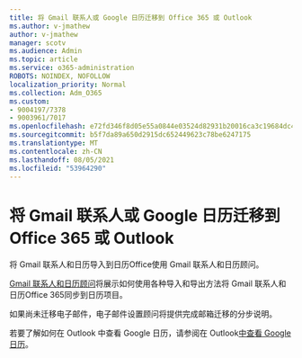 ```yaml
---
title: 将 Gmail 联系人或 Google 日历迁移到 Office 365 或 Outlook
ms.author: v-jmathew
author: v-jmathew
manager: scotv
ms.audience: Admin
ms.topic: article
ms.service: o365-administration
ROBOTS: NOINDEX, NOFOLLOW
localization_priority: Normal
ms.collection: Adm_O365
ms.custom:
- 9004197/7378
- 9003961/7017
ms.openlocfilehash: e72fd346f8d05e55a0844e03524d82931b20016ca3c19684dc4cd12f3df621a3
ms.sourcegitcommit: b5f7da89a650d2915dc652449623c78be6247175
ms.translationtype: MT
ms.contentlocale: zh-CN
ms.lasthandoff: 08/05/2021
ms.locfileid: "53964290"
---
```

# <a name="migrate-gmail-contacts-or-google-calendars-to-office-365-or-outlook"></a>将 Gmail 联系人或 Google 日历迁移到 Office 365 或 Outlook

将 Gmail 联系人和日历导入到日历Office使用 Gmail 联系人和日历顾问。

[Gmail 联系人和日历顾问](https://go.microsoft.com/fwlink/?linkid=2134386)将展示如何使用各种导入和导出方法将 Gmail 联系人和日历Office 365同步到日历项目。

如果尚未迁移电子邮件，电子邮件设置顾问将提供完成邮箱迁移[](https://go.microsoft.com/fwlink/?linkid=2133951)的分步说明。

若要了解如何在 Outlook 中查看 Google 日历，请参阅在 Outlook[中查看 Google 日历](https://go.microsoft.com/fwlink/?linkid=2083939)。
